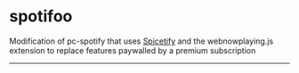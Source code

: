 # spotifoo

Modification of pc-spotify that uses [Spicetify](https://github.com/khanhas/spicetify-cli) and the webnowplaying.js extension to replace features paywalled by a premium subscription

---
